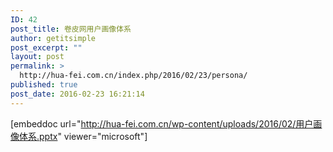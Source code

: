 ```yaml
---
ID: 42
post_title: 卷皮网用户画像体系
author: getitsimple
post_excerpt: ""
layout: post
permalink: >
  http://hua-fei.com.cn/index.php/2016/02/23/persona/
published: true
post_date: 2016-02-23 16:21:14
---
```

[embeddoc url="http://hua-fei.com.cn/wp-content/uploads/2016/02/用户画像体系.pptx" viewer="microsoft"]